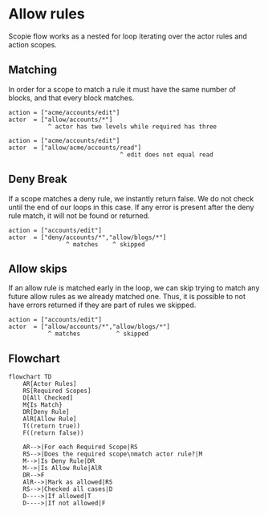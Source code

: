 # Allow rules

Scopie flow works as a nested for loop iterating over the actor rules and action scopes.

## Matching

In order for a scope to match a rule it must have the same number of blocks,
and that every block matches.

```title="Mismatched Lengths"
action = ["acme/accounts/edit"]
actor  = ["allow/accounts/*"]
           ^ actor has two levels while required has three
```

```title="Mismatched Block"
action = ["acme/accounts/edit"]
actor  = ["allow/acme/accounts/read"]
                               ^ edit does not equal read
```

## Deny Break

If a scope matches a deny rule, we instantly return false.
We do not check until the end of our loops in this case.
If any error is present after the deny rule match, it will not be found or returned.

```title="Deny Break"
action = ["accounts/edit"]
actor  = ["deny/accounts/*","allow/blogs/*"]
                ^ matches    ^ skipped
```

## Allow skips

If an allow rule is matched early in the loop, we can skip trying to match any future
allow rules as we already matched one.
Thus, it is possible to not have errors returned if they are part of rules we skipped.

```title="Allow Skip"
action = ["accounts/edit"]
actor  = ["allow/accounts/*","allow/blogs/*"]
           ^ matches          ^ skipped
```

## Flowchart

```mermaid
flowchart TD
    AR[Actor Rules]
    RS[Required Scopes]
    D[All Checked]
    M{Is Match}
    DR[Deny Rule]
    AlR[Allow Rule]
    T((return true))
    F((return false))

    AR-->|For each Required Scope|RS
    RS-->|Does the required scope\nmatch actor rule?|M
    M-->|Is Deny Rule|DR
    M-->|Is Allow Rule|AlR
    DR-->F
    AlR-->|Mark as allowed|RS
    RS-->|Checked all cases|D
    D---->|If allowed|T
    D---->|If not allowed|F
```

